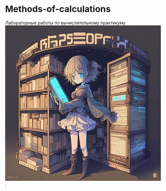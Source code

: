 # Methods-of-calculations
Лабораторные работы по вычислительному практикуму
![alt text for screen readers](./photo.jpg "").